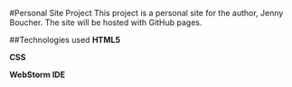 #Personal Site Project
This project is a personal site for the author, Jenny Boucher. The site will be hosted with GitHub pages.


##Technologies used
**HTML5**

**CSS**

**WebStorm IDE**
